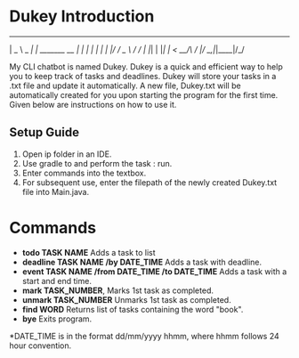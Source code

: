 # Dukey Introduction

 ____        _        
|  _ \ _   _| | _______  __
| | | | | | | |/ / _ \ \/ /
| |_| | |_| |   <  __/\  /
|____/ \__,_|_|\_\___|/_/

My CLI chatbot is named Dukey. Dukey is a quick and efficient way to help you to keep track of tasks
and deadlines. Dukey will store your tasks in a .txt file and update it automatically. A new file, 
Dukey.txt will be automatically created for you upon starting the program for the first time.
Given below are instructions on how to use it.


## Setup Guide

1. Open ip folder in an IDE. 
2. Use gradle to and perform the task : run.
3. Enter commands into the textbox.
4. For subsequent use, enter the filepath of the newly created Dukey.txt file into Main.java. 


# Commands

- **todo TASK NAME** Adds a task to list
- **deadline TASK NAME /by DATE_TIME** Adds a task with deadline. 
- **event TASK NAME /from DATE_TIME /to DATE_TIME** Adds a task with a start and end time.
- **mark TASK_NUMBER**, Marks 1st task as completed.
- **unmark TASK_NUMBER** Unmarks 1st task as completed.
- **find WORD** Returns list of tasks containing the word "book".
- **bye** Exits program.

*DATE_TIME is in the format dd/mm/yyyy hhmm, where hhmm follows 24 hour convention.


